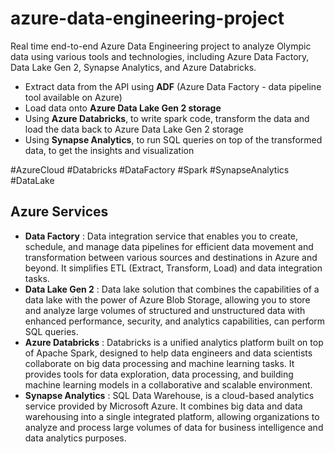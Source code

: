 # azure-data-engineering-project
Real time end-to-end Azure Data Engineering project to analyze Olympic data using various tools and technologies, including Azure Data Factory, Data Lake Gen 2, Synapse Analytics, and Azure Databricks.

  - Extract data from the API using <b>ADF</b> (Azure Data Factory - data pipeline tool available on Azure)
  - Load data onto <b>Azure Data Lake Gen 2 storage</b>
  - Using <b>Azure Databricks</b>, to write spark code, transform the data and load the data back to Azure Data Lake Gen 2 storage
  - Using <b>Synapse Analytics</b>, to run SQL queries on top of the transformed data, to get the insights and visualization

#AzureCloud #Databricks #DataFactory #Spark #SynapseAnalytics #DataLake

## Azure Services
  - <b>Data Factory</b> : Data integration service that enables you to create, schedule, and manage data pipelines for efficient data movement and transformation between various sources and destinations in Azure and beyond. It simplifies ETL (Extract, Transform, Load) and data integration tasks.
  - <b>Data Lake Gen 2</b> : Data lake solution that combines the capabilities of a data lake with the power of Azure Blob Storage, allowing you to store and analyze large volumes of structured and unstructured data with enhanced performance, security, and analytics capabilities, can perform SQL queries.
  - <b>Azure Databricks</b> : Databricks is a unified analytics platform built on top of Apache Spark, designed to help data engineers and data scientists collaborate on big data processing and machine learning tasks. It provides tools for data exploration, data processing, and building machine learning models in a collaborative and scalable environment.
  - <b>Synapse Analytics</b> : SQL Data Warehouse, is a cloud-based analytics service provided by Microsoft Azure. It combines big data and data warehousing into a single integrated platform, allowing organizations to analyze and process large volumes of data for business intelligence and data analytics purposes.
